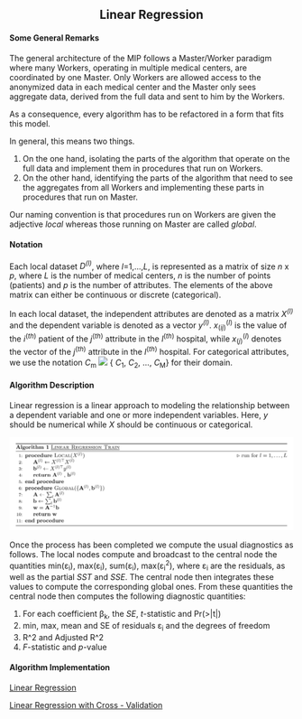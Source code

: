 <b><h2><center>Linear Regression</center></h1></b>

<b><h4> Some General Remarks </h4></b>
The general architecture of the MIP follows a Master/Worker paradigm where many Workers, operating in multiple medical centers, are coordinated by one Master. Only Workers are allowed access to the anonymized data in each medical center and the Master only sees aggregate data, derived from the full data and sent to him by the Workers.

As a consequence, every algorithm has to be refactored in a form that fits this model.

In general, this means two things.

1. On the one hand, isolating the parts of the algorithm that operate on the full data and implement them in procedures that run on Workers.
1. On the other hand, identifying the parts of the algorithm that need to see the aggregates from all Workers and implementing these parts in procedures that run on Master.

Our naming convention is that procedures run on Workers are given the adjective _local_ whereas those running on Master are called _global_.

<b><h4> Notation </h4></b>
Each local dataset *D<sup>(l)</sup>*, where *l*=1,...,*L*, is represented as a matrix of size *n* x *p*, where *L* is the number of medical centers, *n* is the number of points (patients) and *p* is the number of  attributes. The elements of the above matrix can either be continuous or discrete (categorical).

In each local dataset, the independent attributes are denoted as a matrix *X<sup>(l)</sup>* and the dependent variable is denoted as a vector *y<sup>(l)</sup>*. *x*<sub>(*ij*)</sub><sup>(*l*)</sup> is the value of the *i*<sup>(*th*)</sup> patient of the *j*<sup>(*th*)</sup> attribute in the *l*<sup>(*th*)</sup> hospital, while *x*<sub>(*j*)</sub><sup>(*l*)</sup> denotes the vector of the *j*<sup>(*th*)</sup> attribute in the *l*<sup>(*th*)</sup> hospital. For categorical attributes,  we use the notation *C*<sub>m</sub> <img src="https://render.githubusercontent.com/render/math?math=\epsilon"> { *C*<sub>1</sub>, *C*<sub>2</sub>, ..., *C*<sub>M</sub>} for their domain.

<b><h4> Algorithm Description </h4></b>
Linear regression is a linear approach to modeling the relationship between a dependent variable and one or more independent variables. Here, _y_ should be numerical while _X_ should be continuous or categorical.

![pseudo](images/linear_reg_pseudocode.png)

Once the process has been completed we compute the usual diagnostics as follows.
The local nodes compute and broadcast to the central node the quantities min(ε<sub>i</sub>), max(ε<sub>i</sub>), sum(ε<sub>i</sub>), max(ε<sub>i</sub><sup>2</sup>), where ε<sub>i</sub> are the residuals, as well as the partial *SST* and *SSE*. The central node then integrates these values to compute the corresponding global ones.
From these quantities the central node then computes the following diagnostic quantities:

1. For each coefficient β<sub>k</sub>, the *SE*, *t*-statistic and Pr(>|t|)
1. min, max, mean and SE of residuals ε<sub>i</sub> and the degrees of freedom
1. R^2 and Adjusted R^2
1. *F*-statistic and *p*-value



<b><h4>Algorithm Implementation</b></h4>

[Linear Regression](../../exareme2/algorithms/linear_regression.py)

[Linear Regression with Cross - Validation](../../exareme2/algorithms/linear_regression_cv.py)

